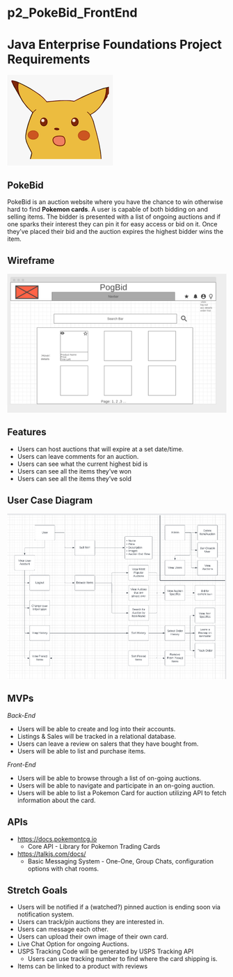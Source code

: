 # p2_PokeBid_FrontEnd

# Java Enterprise Foundations Project Requirements

![img_4.png](https://github.com/220516-Java-Angular-Enterprise/P2_PokeBid_FrontEnd/blob/main/surprisedpika.png)

## PokeBid
PokeBid is an auction website where you have the chance to win otherwise hard to find **Pokemon cards**. A user is capable of both bidding on and selling items. The bidder is presented with a list of ongoing auctions and if one sparks their interest they can pin it for easy access or bid on it. Once they’ve placed their bid and the auction expires the highest bidder wins the item.

## Wireframe
![wire_frame](https://github.com/HaibunisCool/my-first-repository/blob/main/pogbid_page.PNG)

## Features
- Users can host auctions that will expire at a set date/time.
- Users can leave comments for an auction.
- Users can see what the current highest bid is
- Users can see all the items they’ve won
- Users can see all the items they’ve sold

## User Case Diagram
![img_5.png](https://github.com/HaibunisCool/my-first-repository/blob/main/user_case_d.PNG)

## MVPs 
*Back-End*
- Users will be able to create and log into their accounts.
- Listings & Sales will be tracked in a relational database.
- Users can leave a review on salers that they have bought from.
- Users will be able to list and purchase items.

*Front-End*
- Users will be able to browse through a list of on-going auctions. 
- Users will be able to navigate and participate in an on-going auction.
- Users will be able to list a Pokemon Card for auction utilizing API to fetch information about the card.


## APIs
- https://docs.pokemontcg.io
  - Core API - Library for Pokemon Trading Cards
- https://talkjs.com/docs/
  - Basic Messaging System - One-One, Group Chats, configuration options with chat rooms. 

## Stretch Goals
- Users will be notified if a (watched?) pinned auction is ending soon via notification system.
- Users can track/pin auctions they are interested in.
- Users can message each other.
- Users can upload their own image of their own card.
- Live Chat Option for ongoing Auctions.
- USPS Tracking Code will be generated by USPS Tracking API
  - Users can use tracking number to find where the card shipping is.
- Items can be linked to a product with reviews
